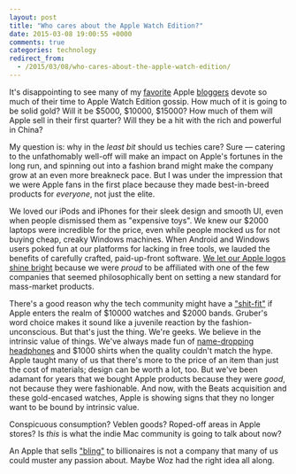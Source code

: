 ```yaml
---
layout: post
title: "Who cares about the Apple Watch Edition?"
date: 2015-03-08 19:00:55 +0000
comments: true
categories: technology
redirect_from:
  - /2015/03/08/who-cares-about-the-apple-watch-edition/
---
```

It's disappointing to see many of my [favorite](http://daringfireball.net/2015/02/apple_watch_pricing) Apple [bloggers](http://www.marco.org/2015/03/04/boring-apple-watch-edition-pricing) devote so much of their time to Apple Watch Edition gossip. How much of it is going to be solid gold? Will it be $5000, $10000, $15000? How much of them will Apple sell in their first quarter? Will they be a hit with the rich and powerful in China?

<!--more-->

My question is: why in the *least bit* should us techies care? Sure — catering to the unfathomably well-off will make an impact on Apple's fortunes in the long run, and spinning out into a fashion brand might make the company grow at an even more breakneck pace. But I was under the impression that we were Apple fans in the first place because they made best-in-breed products for *everyone*, not just the elite.

We loved our iPods and iPhones for their sleek design and smooth UI, even when people dismissed them as "expensive toys". We knew our $2000 laptops were incredible for the price, even while people mocked us for not buying cheap, creaky Windows machines. When Android and Windows users poked fun at our platforms for lacking in free tools, we lauded the benefits of carefully crafted, paid-up-front software. [We let our Apple logos shine bright](https://www.youtube.com/watch?v=5DHYe4dhjXw) because we were *proud* to be affiliated with one of the few companies that seemed philosophically bent on setting a new standard for mass-market products.

There's a good reason why the tech community might have a ["shit-fit"](http://daringfireball.net/2014/09/apple_watch) if Apple enters the realm of $10000 watches and $2000 bands. Gruber's word choice makes it sound like a juvenile reaction by the fashion-unconscious. But that's just the thing. We're geeks. We believe in the intrinsic value of things. We've always made fun of [name-dropping headphones](http://www.innerfidelity.com/content/monster-beats-dr-dre-solo) and $1000 shirts when the quality couldn't match the hype. Apple taught many of us that there's more to the price of an item than just the cost of materials; design can be worth a lot, too. But we've been adamant for years that we bought Apple products because they were *good*, not because they were fashionable. And now, with the Beats acquisition and these gold-encased watches, Apple is showing signs that they no longer want to be bound by intrinsic value.

Conspicuous consumption? Veblen goods? Roped-off areas in Apple stores? Is *this* is what the indie Mac community is going to talk about now?

An Apple that sells ["bling"](http://www.newyorker.com/magazine/2015/02/23/shape-things-come) to billionaires is not a company that many of us could muster any passion about. Maybe Woz had the right idea all along.
